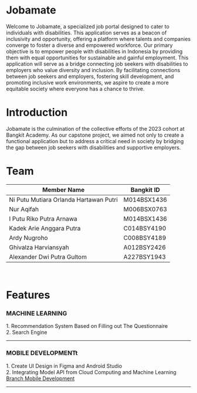 # Jobamate
Welcome to Jobamate, a specialized job portal designed to cater to individuals with disabilities. This application serves as a beacon of inclusivity and opportunity, offering a platform where talents and companies converge to foster a diverse and empowered workforce.
Our primary objective is to empower people with disabilities in Indonesia by providing them with equal opportunities for sustainable and gainful employment. This application will serve as a bridge connecting job seekers with disabilities to employers who value diversity and inclusion.
By facilitating connections between job seekers and employers, fostering skill development, and promoting inclusive work environments, we aspire to create a more equitable society where everyone has a chance to thrive.
<br>

# Introduction
Jobamate is the culmination of the collective efforts of the 2023 cohort at Bangkit Academy. As our capstone project, we aimed not only to create a functional application but to address a critical need in society by bridging the gap between job seekers with disabilities and supportive employers.
<br>

# Team 
| Member Name                             | Bangkit ID    |
| --------------------------------------- | ------------- |
| Ni Putu Mutiara Orlanda Hartawan Putri  | M014BSX1436   |
| Nur Aqifah                              | M006BSX0763   |
| I Putu Riko Putra Arnawa                | M014BSX1436   |
| Kadek Arie Anggara Putra                | C014BSY4190   |
| Ardy Nugroho                            | C008BSY4189   |
| Ghivalza Harviansyah                    | A012BSY2426   |
| Alexander Dwi Putra Gultom              | A227BSY1943   |
<br>

# Features
<h3>MACHINE LEARNING</h3> 
1. Recommendation System Based on Filling out The Questionnaire<br>
2. Search Engine
<br>
<hr>
<h3>MOBILE DEVELOPMENTt</h3>
1. Create UI Design in Figma and Android Studio<br>
2. Integrating Model API from Cloud Computing and Machine Learning<br>
<a href=https://github.com/ghivalzahrvnsyah/Jobamate/tree/Merge>Branch Mobile Development</a>
<br>
<hr>
